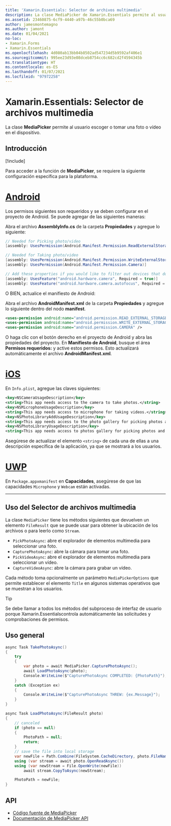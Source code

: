```yaml
---
title: 'Xamarin.Essentials: Selector de archivos multimedia'
description: La clase MediaPicker de Xamarin.Essentials permite al usuario escoger o tomar una foto o vídeo en el dispositivo.
ms.assetid: 23460875-6cf9-4440-a97b-46c55b0bca69
author: jamesmontemagno
ms.author: jamont
ms.date: 01/04/2021
no-loc:
- Xamarin.Forms
- Xamarin.Essentials
ms.openlocfilehash: 4d080ab13bb04b8502ad547234d5b9592af406e1
ms.sourcegitcommit: 995ee23d93e08dceb8754cc6c682cd2f4594345b
ms.translationtype: HT
ms.contentlocale: es-ES
ms.lasthandoff: 01/07/2021
ms.locfileid: "97972258"
---
```

# <a name="no-locxamarinessentials-media-picker"></a>Xamarin.Essentials: Selector de archivos multimedia

La clase **MediaPicker** permite al usuario escoger o tomar una foto o vídeo en el dispositivo.

## <a name="get-started"></a>Introducción

[!include[](~/essentials/includes/get-started.md)]

Para acceder a la función de **MediaPicker**, se requiere la siguiente configuración específica para la plataforma.

# <a name="android"></a>[Android](#tab/android)

Los permisos siguientes son requeridos y se deben configurar en el proyecto de Android. Se puede agregar de las siguientes maneras:

Abra el archivo **AssemblyInfo.cs** de la carpeta **Propiedades** y agregue lo siguiente:

```csharp
// Needed for Picking photo/video
[assembly: UsesPermission(Android.Manifest.Permission.ReadExternalStorage)]

// Needed for Taking photo/video
[assembly: UsesPermission(Android.Manifest.Permission.WriteExternalStorage)]
[assembly: UsesPermission(Android.Manifest.Permission.Camera)]

// Add these properties if you would like to filter out devices that do not have cameras, or set to false to make them optional
[assembly: UsesFeature("android.hardware.camera", Required = true)]
[assembly: UsesFeature("android.hardware.camera.autofocus", Required = true)]
```

O BIEN, actualice el manifiesto de Android:

Abra el archivo **AndroidManifest.xml** de la carpeta **Propiedades** y agregue lo siguiente dentro del nodo **manifest**.

```xml
<uses-permission android:name="android.permission.READ_EXTERNAL_STORAGE" />
<uses-permission android:name="android.permission.WRITE_EXTERNAL_STORAGE" />
<uses-permission android:name="android.permission.CAMERA" />
```

O haga clic con el botón derecho en el proyecto de Android y abra las propiedades del proyecto. En **Manifiesto de Android**, busque el área **Permisos requeridos:** y active estos permisos. Esto actualizará automáticamente el archivo **AndroidManifest.xml**.

# <a name="ios"></a>[iOS](#tab/ios)

En `Info.plist`, agregue las claves siguientes:

```xml
<key>NSCameraUsageDescription</key>
<string>This app needs access to the camera to take photos.</string>
<key>NSMicrophoneUsageDescription</key>
<string>This app needs access to microphone for taking videos.</string>
<key>NSPhotoLibraryAddUsageDescription</key>
<string>This app needs access to the photo gallery for picking photos and videos.</string>
<key>NSPhotoLibraryUsageDescription</key>
<string>This app needs access to photos gallery for picking photos and videos.</string>
```

Asegúrese de actualizar el elemento `<string>` de cada una de ellas a una descripción específica de la aplicación, ya que se mostrará a los usuarios.

# <a name="uwp"></a>[UWP](#tab/uwp)

En `Package.appxmanifest` en **Capacidades**, asegúrese de que las capacidades `Microphone` y `Webcam` están activadas.

-----

## <a name="using-media-picker"></a>Uso del Selector de archivos multimedia

La clase `MediaPicker` tiene los métodos siguientes que devuelven un elemento `FileResult` que se puede usar para obtener la ubicación de los archivos o para leerlo como `Stream`.

* `PickPhotoAsync`: abre el explorador de elementos multimedia para seleccionar una foto.
* `CapturePhotoAsync`: abre la cámara para tomar una foto.
* `PickVideoAsync`: abre el explorador de elementos multimedia para seleccionar un vídeo.
* `CaptureVideoAsync`: abre la cámara para grabar un vídeo.

Cada método toma opcionalmente un parámetro `MediaPickerOptions` que permite establecer el elemento `Title` en algunos sistemas operativos que se muestran a los usuarios.

> [!TIP]
> Se debe llamar a todos los métodos del subproceso de interfaz de usuario porque Xamarin.Essentialscontrola automáticamente las solicitudes y comprobaciones de permisos.

## <a name="general-usage"></a>Uso general

```csharp
async Task TakePhotoAsync()
{
    try
    {
        var photo = await MediaPicker.CapturePhotoAsync();
        await LoadPhotoAsync(photo);
        Console.WriteLine($"CapturePhotoAsync COMPLETED: {PhotoPath}");
    }
    catch (Exception ex)
    {
        Console.WriteLine($"CapturePhotoAsync THREW: {ex.Message}");
    }
}

async Task LoadPhotoAsync(FileResult photo)
{
    // canceled
    if (photo == null)
    {
        PhotoPath = null;
        return;
    }
    // save the file into local storage
    var newFile = Path.Combine(FileSystem.CacheDirectory, photo.FileName);
    using (var stream = await photo.OpenReadAsync())
    using (var newStream = File.OpenWrite(newFile))
        await stream.CopyToAsync(newStream);

    PhotoPath = newFile;
}
```


## <a name="api"></a>API

- [Código fuente de MediaPicker](https://github.com/xamarin/Essentials/tree/main/Xamarin.Essentials/MediaPicker)
- [Documentación de MediaPicker API](xref:Xamarin.Essentials.MediaPicker)
